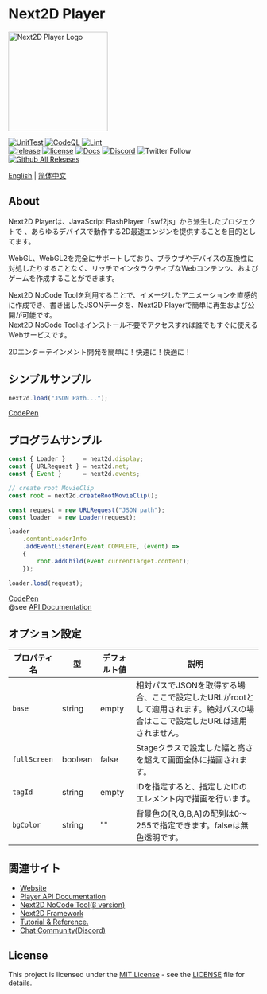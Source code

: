 Next2D Player
=============
<img src="https://next2d.app/assets/img/player/logo.svg" width="200" height="200" alt="Next2D Player Logo">

[![UnitTest](https://github.com/Next2D/Player/actions/workflows/integration.yml/badge.svg?branch=main)](https://github.com/Next2D/Player/actions/workflows/integration.yml)
[![CodeQL](https://github.com/Next2D/Player/actions/workflows/codeql-analysis.yml/badge.svg?branch=main)](https://github.com/Next2D/Player/actions/workflows/codeql-analysis.yml)
[![Lint](https://github.com/Next2D/Player/actions/workflows/lint.yml/badge.svg?branch=main)](https://github.com/Next2D/Player/actions/workflows/lint.yml) \
[![release](https://img.shields.io/github/v/release/Next2D/Player)](https://github.com/Next2D/Player/releases)
[![license](https://img.shields.io/github/license/Next2D/Player)](https://github.com/Next2D/Player/blob/main/LICENSE)
[![Docs](https://img.shields.io/badge/docs-online-blue.svg)](https://next2d.app/docs/player/index.html)
[![Discord](https://img.shields.io/discord/812136803506716713?label=Discord&logo=discord)](https://discord.gg/6c9rv5Uns5)
![Twitter Follow](https://img.shields.io/twitter/follow/Next2D?style=social)
[![Github All Releases](https://img.shields.io/npm/dt/@next2d/player)](https://github.com/Next2D/player/releases)

[English](./README.md) | [简体中文](./README.cn.md)

## About
Next2D Playerは、JavaScript FlashPlayer「swf2js」から派生したプロジェクトで 、あらゆるデバイスで動作する2D最速エンジンを提供することを目的としてます。

WebGL、WebGL2を完全にサポートしており、ブラウザやデバイスの互換性に対処したりすることなく、リッチでインタラクティブなWebコンテンツ、およびゲームを作成することができます。

Next2D NoCode Toolを利用することで、イメージしたアニメーションを直感的に作成でき、書き出したJSONデータを、Next2D Playerで簡単に再生および公開が可能です。  
Next2D NoCode Toolはインストール不要でアクセスすれば誰でもすぐに使えるWebサービスです。

2Dエンターテインメント開発を簡単に！快速に！快適に！

## シンプルサンプル
```javascript
next2d.load("JSON Path...");
```
[CodePen](https://codepen.io/next2d/pen/rNGMrZG)

## プログラムサンプル
```javascript
const { Loader }     = next2d.display;
const { URLRequest } = next2d.net;
const { Event }      = next2d.events;

// create root MovieClip
const root = next2d.createRootMovieClip();

const request = new URLRequest("JSON path");
const loader  = new Loader(request);

loader
    .contentLoaderInfo
    .addEventListener(Event.COMPLETE, (event) =>
    {
        root.addChild(event.currentTarget.content);
    });

loader.load(request);
```
[CodePen](https://codepen.io/next2d/pen/VwMKGEv)\
@see [API Documentation](https://next2d.app/ja/docs/player)

## オプション設定

| プロパティ名 | 型       | デフォルト値 | 説明 |
| --- |---------| --- | --- |
| `base` | string  | empty | 相対パスでJSONを取得する場合、ここで設定したURLがrootとして適用されます。絶対パスの場合はここで設定したURLは適用されません。 |
| `fullScreen` | boolean | false | Stageクラスで設定した幅と高さを超えて画面全体に描画されます。 |
| `tagId` | string  | empty | IDを指定すると、指定したIDのエレメント内で描画を行います。 |
| `bgColor` | string  | "" | 背景色の[R,G,B,A]の配列は0～255で指定できます。falseは無色透明です。 |

## 関連サイト
* [Website](https://next2d.app)
* [Player API Documentation](https://next2d.app/ja/docs/player)
* [Next2D NoCode Tool(β version)](https://tool.next2d.app)
* [Next2D Framework](https://next2d.app/#framework)
* [Tutorial & Reference.](https://next2d.app/ja/reference/player)
* [Chat Community(Discord)](https://discord.gg/6c9rv5Uns5)

## License
This project is licensed under the [MIT License](https://opensource.org/licenses/MIT) - see the [LICENSE](LICENSE) file for details.
